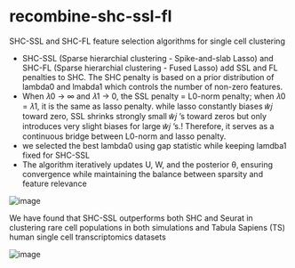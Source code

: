 # recombine-shc-ssl-fl
SHC-SSL and SHC-FL feature selection algorithms for single cell clustering 

- SHC-SSL (Sparse hierarchial clustering - Spike-and-slab Lasso) and SHC-FL (Sparse hierarchial clustering - Fused Lasso) add SSL and FL penalties to SHC. The SHC penalty is based on a prior distribution of lambda0 and lmabda1 which controls the number of non-zero features. 
- When 𝜆0 → ∞ and 𝜆1 → 0, the SSL penalty = L0-norm penalty; when 𝜆0 = 𝜆1, it is the same as lasso penalty. while lasso constantly biases 𝑤̂𝑗 toward zero, SSL shrinks strongly small 𝑤̂𝑗 ’s toward zeros but only introduces very slight biases for large 𝑤̂𝑗 ’s.! Therefore, it serves as a continuous bridge between L0-norm and lasso penalty.
- we selected the best lambda0 using gap statistic while keeping lamdba1 fixed for SHC-SSL 
- The algorithm iteratively updates U, W, and the posterior θ, ensuring convergence while maintaining the balance between sparsity and feature relevance 

![image](https://github.com/user-attachments/assets/3c9cc624-6066-45db-8158-c167059a2bf2)

We have found that SHC-SSL outperforms both SHC and Seurat in clustering rare cell populations in both simulations and Tabula Sapiens (TS) human single cell transcriptomics datasets 

![image](https://github.com/user-attachments/assets/90e58115-9316-4f55-94b3-0c4f00c3df60)


